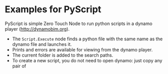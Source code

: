 # Examples for PyScript
PyScript is simple Zero Touch Node to run python scripts in a dynamo player (http://dynamobim.org).
- The `Script.Execute` node finds a python file with the same name as the dynamo file and launches it.
- Prints and errors are available for viewing from the dynamo player.
- The current folder is added to the search paths.
- To create a new script, you do not need to open dynamo: just copy any pair of <script name>.dyn / <script name>.py

![Nodes](docs/images/nodes.png)
![Player](docs/images/player.png)

## Installation
1. Find and install PyScript package.
2. Connect `Script.Execute` to `Watch` node.
3. Rename and set as output `Watch` node.

## Usage example
Project structure:
```
scripts/
├── isolate_warnings.dyn
├── isolate_warnings.py
├── ...
├── another_script.dyn
├── another_script.py
└── wrapper.py
```
### wrapper.py
```python
import clr

clr.AddReference('RevitAPI')
import Autodesk.Revit.DB as DB

clr.AddReference("RevitNodes")
import Revit
clr.ImportExtensions(Revit.Elements)

clr.AddReference("RevitServices")
import RevitServices
from RevitServices.Persistence import DocumentManager
from RevitServices.Transactions import TransactionManager

doc = DocumentManager.Instance.CurrentDBDocument
uiapp = DocumentManager.Instance.CurrentUIApplication
app = uiapp.Application
uidoc = uiapp.ActiveUIDocument


def transaction(f, doc=doc):
    def wrapped(*args, **kwargs):
        TransactionManager.Instance.EnsureInTransaction(doc)
        r = f(*args, **kwargs)
        TransactionManager.Instance.TransactionTaskDone()
        return r
    return wrapped
```
### isolate_warnings.py
```python
from itertools import chain
from System.Collections.Generic import List
from wrapper import doc, transaction, DB


def isolate_warnings():
    warning_el_ids = get_warning_element_ids()
    if not warning_el_ids:
        return "No Warnings"

    isolate_elements(warning_el_ids)
    return "Usolated {} elements".format(len(warning_el_ids))


def get_warning_element_ids():
    warnings = doc.GetWarnings()
    element_ids = list(chain(*(w.GetFailingElements() for w in warnings)))
    return element_ids


@transaction
def isolate_elements(element_ids, view=doc.ActiveView):
    elements_to_isolate = List[DB.ElementId](element_ids)
    view.IsolateElementsTemporary(elements_to_isolate)


result = isolate_warnings()
print(result)
```
